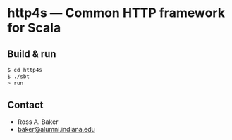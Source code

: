 # http4s — Common HTTP framework for Scala #

## Build & run ##

```sh
$ cd http4s
$ ./sbt
> run
```

## Contact ##

- Ross A. Baker
- <a href="baker@alumni.indiana.edu">baker@alumni.indiana.edu</a>
